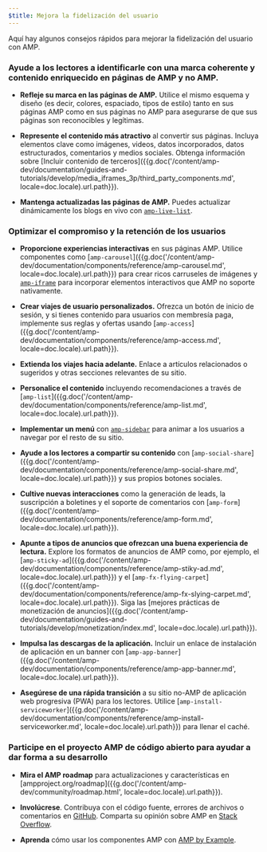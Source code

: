 ```yaml
---
$title: Mejora la fidelización del usuario
---
```

Aquí hay algunos consejos rápidos para mejorar la fidelización del usuario con AMP.

### Ayude a los lectores a identificarle con una marca coherente y contenido enriquecido en páginas de AMP y no AMP.

- **Refleje su marca en las páginas de AMP.** Utilice el mismo esquema y diseño (es decir, colores, espaciado, tipos de estilo) tanto en sus páginas AMP como en sus páginas no AMP para asegurarse de que sus páginas son reconocibles y legítimas.

- **Represente el contenido más atractivo** al convertir sus páginas. Incluya elementos clave como imágenes, videos, datos incorporados, datos estructurados, comentarios y medios sociales. Obtenga información sobre [Incluir contenido de terceros]({{g.doc('/content/amp-dev/documentation/guides-and-tutorials/develop/media_iframes_3p/third_party_components.md', locale=doc.locale).url.path}}).

- **Mantenga actualizadas las páginas de AMP.** Puedes actualizar dinámicamente los blogs en vivo con [`amp-live-list`](/es/docs/reference/components/amp-live-list.html).

### Optimizar el compromiso y la retención de los usuarios

- **Proporcione experiencias interactivas** en sus páginas AMP. Utilice componentes como [`amp-carousel`]({{g.doc('/content/amp-dev/documentation/components/reference/amp-carousel.md', locale=doc.locale).url.path}}) para crear ricos carruseles de imágenes y [`amp-iframe`](/es/docs/reference/components/amp-iframe.html) para incorporar elementos interactivos que AMP no soporte nativamente.

- **Crear viajes de usuario personalizados.** Ofrezca un botón de inicio de sesión, y si tienes contenido para usuarios con membresía paga, implemente sus reglas y ofertas usando [`amp-access`]({{g.doc('/content/amp-dev/documentation/components/reference/amp-access.md', locale=doc.locale).url.path}}).

- **Extienda los viajes hacia adelante.** Enlace a artículos relacionados o sugeridos y otras secciones relevantes de su sitio.

- **Personalice el contenido** incluyendo recomendaciones a través de [`amp-list`]({{g.doc('/content/amp-dev/documentation/components/reference/amp-list.md', locale=doc.locale).url.path}}).

- **Implementar un menú** con [`amp-sidebar`](/es/docs/reference/components/amp-sidebar.html) para animar a los usuarios a navegar por el resto de su sitio.

- **Ayude a los lectores a compartir su contenido** con [`amp-social-share`]({{g.doc('/content/amp-dev/documentation/components/reference/amp-social-share.md', locale=doc.locale).url.path}}) y sus propios botones sociales.

- **Cultive nuevas interacciones** como la generación de leads, la suscripción a boletines y el soporte de comentarios con [`amp-form`]({{g.doc('/content/amp-dev/documentation/components/reference/amp-form.md', locale=doc.locale).url.path}}).

- **Apunte a tipos de anuncios que ofrezcan una buena experiencia de lectura.** Explore los formatos de anuncios de AMP como, por ejemplo, el [`amp-sticky-ad`]({{g.doc('/content/amp-dev/documentation/components/reference/amp-stiky-ad.md', locale=doc.locale).url.path}}) y el [`amp-fx-flying-carpet`]({{g.doc('/content/amp-dev/documentation/components/reference/amp-fx-slying-carpet.md', locale=doc.locale).url.path}}). Siga las [mejores prácticas de monetización de anuncios]({{g.doc('/content/amp-dev/documentation/guides-and-tutorials/develop/monetization/index.md', locale=doc.locale).url.path}}).

- **Impulsa las descargas de la aplicación.** Incluir un enlace de instalación de aplicación en un banner con [`amp-app-banner`]({{g.doc('/content/amp-dev/documentation/components/reference/amp-app-banner.md', locale=doc.locale).url.path}}).

- **Asegúrese de una rápida transición** a su sitio no-AMP de aplicación web progresiva (PWA) para los lectores. Utilice [`amp-install-serviceworker`]({{g.doc('/content/amp-dev/documentation/components/reference/amp-install-serviceworker.md', locale=doc.locale).url.path}}) para llenar el caché.

### Participe en el proyecto AMP de código abierto para ayudar a dar forma a su desarrollo

- **Mira el AMP roadmap** para actualizaciones y características en [ampproject.org/roadmap]({{g.doc('/content/amp-dev/community/roadmap.html', locale=doc.locale).url.path}}).

- **Involúcrese**. Contribuya con el código fuente, errores de archivos o comentarios en [GitHub](https://github.com/ampproject/amphtml/blob/master/CONTRIBUTING.md). Comparta su opinión sobre AMP en [Stack Overflow](https://stackoverflow.com/questions/tagged/amp-html).

- **Aprenda** cómo usar los componentes AMP con [AMP by Example](https://ampbyexample.com/).
